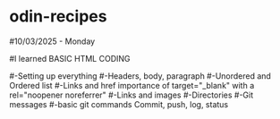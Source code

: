 # odin-recipes

#10/03/2025 - Monday

#I learned BASIC HTML CODING

#-Setting up everything
#-Headers, body, paragraph
#-Unordered and Ordered list
#-Links and href importance of target="_blank" with a rel="noopener noreferrer"
#-Links and images 
#-Directories
#-Git messages
#-basic git commands Commit, push, log, status

